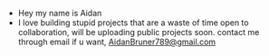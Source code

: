-  Hey my name is Aidan
- I love building stupid projects that are a waste of time
open to collaboration, will be uploading public projects soon.
contact me through email if u want, AidanBruner789@gmail.com

